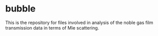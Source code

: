 # bubble
This is the repository for files involved in analysis of the noble gas film transmission data in terms of Mie scattering.
